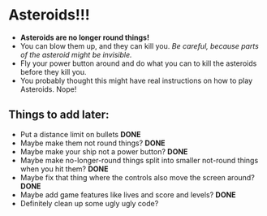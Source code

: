 # Asteroids!!!

* __Asteroids are no longer round things!__
* You can blow them up, and they can kill you. _Be careful, because parts
of the asteroid might be invisible._  
* Fly your power button around and do what you can to kill the asteroids before they kill you.
* You probably thought this might have real instructions on how to play Asteroids.  Nope!

## Things to add later:
* Put a distance limit on bullets __DONE__
* Maybe make them not round things? __DONE__
* Maybe make your ship not a power button? __DONE__
* Maybe make no-longer-round things split into smaller not-round things when you hit them? __DONE__
* Maybe fix that thing where the controls also move the screen around? __DONE__
* Maybe add game features like lives and score and levels? __DONE__
* Definitely clean up some ugly ugly code?
